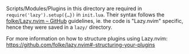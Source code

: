 Scripts/Modules/Plugins in this directory are required in `require('lazy').setup({…})` in `init.lua`. Their syntax follows the [folke/Lazy.nvim – GitHub](https://github.com/folke/lazy.nvim) guidelines, ie. the code is "Lazy.nvim" specific, hence they were saved in a `lazy/` directory.

For more information on how to structure plugins using Lazy.nvim: https://github.com/folke/lazy.nvim#-structuring-your-plugins
